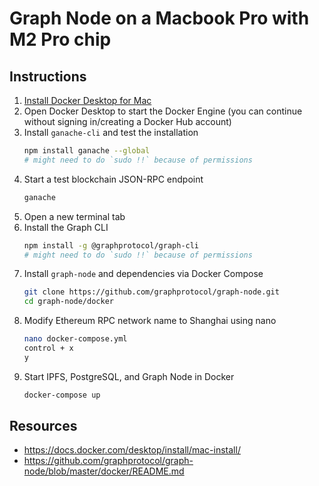 # Graph Node on a Macbook Pro with M2 Pro chip
## Instructions
1. [Install Docker Desktop for Mac](https://docs.docker.com/desktop/install/mac-install/)
1. Open Docker Desktop to start the Docker Engine (you can continue without signing in/creating a Docker Hub account)
1. Install `ganache-cli` and test the installation
   ``` bash
   npm install ganache --global
   # might need to do `sudo !!` because of permissions
   ```
1. Start a test blockchain JSON-RPC endpoint
   ``` bash
   ganache
   ```
1. Open a new terminal tab
1. Install the Graph CLI
   ``` bash
   npm install -g @graphprotocol/graph-cli
   # might need to do `sudo !!` because of permissions
   ```
1. Install `graph-node` and dependencies via Docker Compose 
    ``` bash
    git clone https://github.com/graphprotocol/graph-node.git
    cd graph-node/docker
    ```
1. Modify Ethereum RPC network name to Shanghai using nano
    ``` bash
    nano docker-compose.yml
    control + x
    y
    ```
1. Start IPFS, PostgreSQL, and Graph Node in Docker
    ``` bash
    docker-compose up
    ```
    
## Resources
* https://docs.docker.com/desktop/install/mac-install/
* https://github.com/graphprotocol/graph-node/blob/master/docker/README.md
